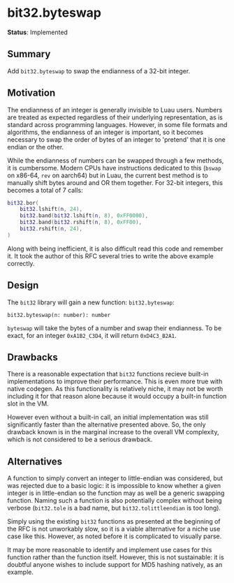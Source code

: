 # bit32.byteswap

**Status**: Implemented

## Summary

Add `bit32.byteswap` to swap the endianness of a 32-bit integer.

## Motivation

The endianness of an integer is generally invisible to Luau users. Numbers are treated as expected regardless of their underlying representation, as is standard across programming languages. However, in some file formats and algorithms, the endianness of an integer is important, so it becomes necessary to swap the order of bytes of an integer to 'pretend' that it is one endian or the other.

While the endianness of numbers can be swapped through a few methods, it is cumbersome. Modern CPUs have instructions dedicated to this (`bswap` on x86-64, `rev` on aarch64) but in Luau, the current best method is to manually shift bytes around and OR them together. For 32-bit integers, this becomes a total of 7 calls:

```lua
bit32.bor(
    bit32.lshift(n, 24),
    bit32.band(bit32.lshift(n, 8), 0xFF0000),
    bit32.band(bit32.rshift(n, 8), 0xFF00),
    bit32.rshift(n, 24),
)
```

Along with being inefficient, it is also difficult read this code and remember it. It took the author of this RFC several tries to write the above example correctly.

## Design

The `bit32` library will gain a new function: `bit32.byteswap`:

```
bit32.byteswap(n: number): number
```

`byteswap` will take the bytes of a number and swap their endianness. To be exact, for an integer `0xA1B2_C3D4`, it will return `0xD4C3_B2A1`.

## Drawbacks

There is a reasonable expectation that `bit32` functions recieve built-in implementations to improve their performance. This is even more true with native codegen. As this functionality is relatively niche, it may not be worth including it for that reason alone because it would occupy a built-in function slot in the VM.

However even without a built-in call, an initial implementation was still significantly faster than the alternative presented above. So, the only drawback known is in the marginal increase to the overall VM complexity, which is not considered to be a serious drawback.

## Alternatives

A function to simply convert an integer to little-endian was considered, but was rejected due to a basic logic: it is impossible to know whether a given integer is in little-endian so the function may as well be a generic swapping function. Naming such a function is also potentially complex without being verbose (`bit32.tole` is a bad name, but `bit32.tolittleendian` is too long).

Simply using the existing `bit32` functions as presented at the beginning of the RFC is not unworkably slow, so it is a viable alternative for a niche use case like this. However, as noted before it is complicated to visually parse.

It may be more reasonable to identify and implement use cases for this function rather than the function itself. However, this is not sustainable: it is doubtful anyone wishes to include support for MD5 hashing natively, as an example.